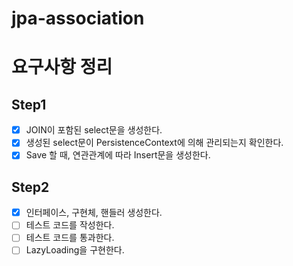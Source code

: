 # jpa-association

# 요구사항 정리
## Step1
- [x] JOIN이 포함된 select문을 생성한다.
- [x] 생성된 select문이 PersistenceContext에 의해 관리되는지 확인한다.
- [x] Save 할 때, 연관관계에 따라 Insert문을 생성한다.

## Step2
- [x] 인터페이스, 구현체, 핸들러 생성한다.
- [ ] 테스트 코드를 작성한다.
- [ ] 테스트 코드를 통과한다.
- [ ] LazyLoading을 구현한다.
